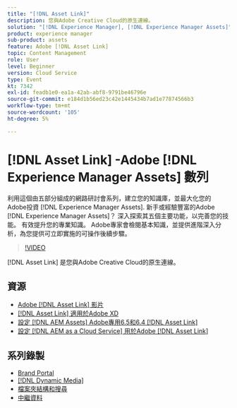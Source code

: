 ```yaml
---
title: "[!DNL Asset Link]"
description: 您與Adobe Creative Cloud的原生連線。
solution: "[!DNL Experience Manager], [!DNL Experience Manager Assets]"
product: experience manager
sub-product: assets
feature: Adobe [!DNL Asset Link]
topic: Content Management
role: User
level: Beginner
version: Cloud Service
type: Event
kt: 7342
exl-id: feadb1e0-ea1a-42ab-abf8-9791be46796e
source-git-commit: e184d1b56ed23c42e1445434b7ad1e77874566b3
workflow-type: tm+mt
source-wordcount: '105'
ht-degree: 5%

---
```


# [!DNL Asset Link] -Adobe [!DNL Experience Manager Assets] 數列

利用這個由五部分組成的網路研討會系列，建立您的知識庫，並最大化您的Adobe投資 [!DNL Experience Manager Assets]. 新手或經驗豐富的Adobe [!DNL Experience Manager Assets]？ 深入探索其五個主要功能，以完善您的技能。 有效提升您的專業知識。 Adobe專家會檢閱基本知識，並提供進階深入分析，為您提供可立即實施的可操作後續步驟。

>[!VIDEO](https://video.tv.adobe.com/v/332127/?quality=12&learn=on&hidetitle=true)

[!DNL Asset Link] 是您與Adobe Creative Cloud的原生連線。

## 資源

* [Adobe [!DNL Asset Link] 影片](https://experienceleague.adobe.com/en/docs/experience-manager-learn/assets/adobe-asset-link/launch-adobe-asset-link)
* [[!DNL Asset Link] 適用於Adobe XD](https://helpx.adobe.com/tw/enterprise/using/adobe-asset-link-for-xd.html)
* [設定 [!DNL AEM Assets] Adobe專用6.5和6.4 [!DNL Asset Link]](https://helpx.adobe.com/enterprise/using/configure-aem-assets-6-for-asset-link.html)
* [設定 [!DNL AEM as a Cloud Service] 用於Adobe [!DNL Asset Link]](https://helpx.adobe.com/tw/enterprise/using/configure-aem-assets-for-asset-link.html)

## 系列錄製

* [Brand Portal](brand-portal.md)
* [[!DNL Dynamic Media]](dynamic-media.md)
* [檔案夾結構和搜尋](folder-structure-search.md)
* [中繼資料](metadata.md)
